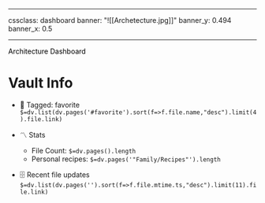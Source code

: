 
---
cssclass: dashboard
banner: "![[Archetecture.jpg]]"
banner_y: 0.494
banner_x: 0.5

---
<div class="title" style="color:Black">Architecture Dashboard</div>


# Vault Info


- 🔖 Tagged:  favorite 
 `$=dv.list(dv.pages('#favorite').sort(f=>f.file.name,"desc").limit(4).file.link)`
- 〽️ Stats
	-  File Count: `$=dv.pages().length`
	-  Personal recipes: `$=dv.pages('"Family/Recipes"').length`

- 🗄️ Recent file updates
 `$=dv.list(dv.pages('').sort(f=>f.file.mtime.ts,"desc").limit(11).file.link)`






